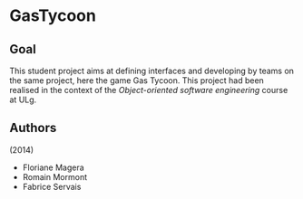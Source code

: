# GasTycoon
## Goal
This student project aims at defining interfaces and developing by teams on the same project, here the game Gas Tycoon. This project had been realised in the context of the *Object-oriented software engineering* course at ULg.

## Authors
(2014)
- Floriane Magera
- Romain Mormont
- Fabrice Servais
